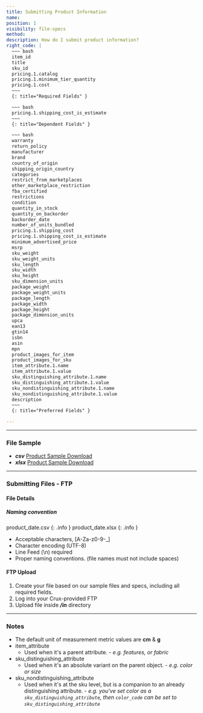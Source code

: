 ```yaml
---
title: Submitting Product Information
name:
position: 1
visibility: file-specs
method:
description: How do I submit product information?
right_code: |
  ~~~ bash
  item_id
  title
  sku_id
  pricing.1.catalog
  pricing.1.minimum_tier_quantity
  pricing.1.cost
  ~~~
  {: title="Required Fields" }

  ~~~ bash
  pricing.1.shipping_cost_is_estimate
  ~~~
  {: title="Dependent Fields" }

  ~~~ bash
  warranty
  return_policy
  manufacturer
  brand
  country_of_origin
  shipping_origin_country
  categories
  restrict_from_marketplaces
  other_marketplace_restriction
  fba_certified
  restrictions
  condition
  quantity_in_stock
  quantity_on_backorder
  backorder_date
  number_of_units_bundled
  pricing.1.shipping_cost
  pricing.1.shipping_cost_is_estimate
  minimum_advertised_price
  msrp
  sku_weight
  sku_weight_units
  sku_length
  sku_width
  sku_height
  sku_dimension_units
  package_weight
  package_weight_units
  package_length
  package_width
  package_height
  package_dimension_units
  upca
  ean13
  gtin14
  isbn
  asin
  mpn
  product_images_for_item
  product_images_for_sku
  item_attribute.1.name
  item_attribute.1.value
  sku_distinguishing_attribute.1.name
  sku_distinguishing_attribute.1.value
  sku_nondistinguishing_attribute.1.name
  sku_nondistinguishing_attribute.1.value
  description
  ~~~
  {: title="Preferred Fields" }

---
```

----
### File Sample

* ***csv*** <a href="/files/file-samples/csv/product_sample.csv">Product Sample Download</a>
* ***xlsx*** <a href="/files/file-samples/xlsx/product_sample.xlsx">Product Sample Download</a>

----
### Submitting Files - FTP

#### File Details

##### Naming convention

product_date.csv
{: .info }
product_date.xlsx
{: .info }

- Acceptable characters, [A-Za-z0-9-_]
- Character encoding (UTF-8)
- Line Feed (\n) required
- Proper naming conventions. (file names must not include spaces)

#### FTP Upload
1.	Create your file based on our sample files and specs, including all required fields.
2.	Log into your Crux-provided FTP
3.	Upload file inside ***/in*** directory

----
### Notes

  * The default unit of measurement metric values are **cm** & **g**
  * item_attribute
    - Used when it's a parent attribute. - _e.g. features, or fabric_
  * sku_distinguishing_attribute
    - Used when it's an absolute variant on the parent object. - _e.g. color or size_
  * sku_nondistinguishing_attribute
    - Used when it's at the sku level, but is a companion to an already distinguishing attribute. - _e.g. you've set color as a `sku_distinguishing_attribute`, then `color_code` can be set to `sku_distinguishing_attribute`_